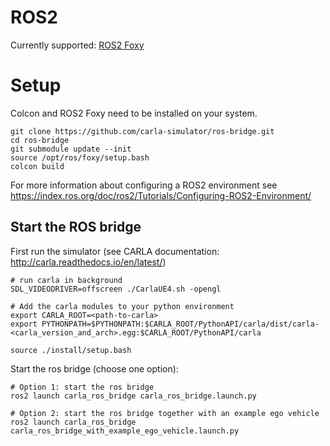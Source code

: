 # ROS2

Currently supported: [ROS2 Foxy](https://index.ros.org/doc/ros2/Releases/Release-Foxy-Fitzroy/)

# Setup

Colcon and ROS2 Foxy need to be installed on your system.

    git clone https://github.com/carla-simulator/ros-bridge.git
    cd ros-bridge
    git submodule update --init
    source /opt/ros/foxy/setup.bash
    colcon build

For more information about configuring a ROS2 environment see
<https://index.ros.org/doc/ros2/Tutorials/Configuring-ROS2-Environment/>

## Start the ROS bridge

First run the simulator (see CARLA documentation: <http://carla.readthedocs.io/en/latest/>)

    # run carla in background
    SDL_VIDEODRIVER=offscreen ./CarlaUE4.sh -opengl

    # Add the carla modules to your python environment
    export CARLA_ROOT=<path-to-carla>
    export PYTHONPATH=$PYTHONPATH:$CARLA_ROOT/PythonAPI/carla/dist/carla-<carla_version_and_arch>.egg:$CARLA_ROOT/PythonAPI/carla

    source ./install/setup.bash

Start the ros bridge (choose one option):

    # Option 1: start the ros bridge
    ros2 launch carla_ros_bridge carla_ros_bridge.launch.py

    # Option 2: start the ros bridge together with an example ego vehicle
    ros2 launch carla_ros_bridge carla_ros_bridge_with_example_ego_vehicle.launch.py
